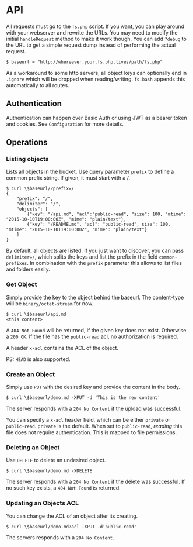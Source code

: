 # API

All requests must go to the `fs.php` script. If you want, you can play around with your webserver and
rewrite the URLs. You may need to modify the initial `handleRequest` method to make it work though. You can add
`?debug` to the URL to get a simple request dump instead of performing the actual request.

```
$ baseurl = "http://whereever.your.fs.php.lives/path/fs.php"
```

As a workaround to some http servers, all object keys can optionally end in `.ignore` which will be dropped when
reading/writing. `fs.bash` appends this automatically to all routes.

## Authentication

Authentication can happen over Basic Auth or using JWT as a bearer token and cookies. See `Configuration` for more details.

## Operations
### Listing objects

Lists all objects in the bucket. Use query parameter `prefix` to define a common prefix string. If given, it must
start with a /.

```
$ curl \$baseurl/?prefix=/
{
	"prefix": "/",
	"delimiter": "/",
	"objects": [
		{"key": "/api.md", "acl":"public-read", "size": 100, "mtime": "2015-10-10T19:00:00Z", "mime": "plain/text"},
		{"key": "/README.md", "acl": "public-read", size": 100, "mtime": "2015-10-10T19:00:00Z", "mime": "plain/text"}
	]
}
```

By default, all objects are listed. If you just want to discover, you can pass `delimiter=/`, which splits the keys
and list the prefix in the field `common-prefixes`. In combination with the `prefix` parameter this allows to list
files and folders easily.

### Get Object

Simply provide the key to the object behind the baseurl. The content-type will be `binary/octet-stream` for now.

```
$ curl \$baseurl/api.md
<this content>
```

A `404 Not Found` will be returned, if the given key does not exist. Otherwise a `200 OK`. If the file has the `public-read`
acl, no authorization is required.

A header `x-acl` contains the ACL of the object.

PS: `HEAD` is also supported.

### Create an Object

Simply use `PUT` with the desired key and provide the content in the body.

```
$ curl \$baseurl/demo.md -XPUT -d 'This is the new content'
```

The server responds with a `204 No Content` if the upload was successful.

You can specify a `x-acl` header field, which can be either `private` or `public-read`. `private` is the default.
When set to `public-read`, _reading_ this file does not require authentication. This is mapped to file permissions.

### Deleting an Object

Use `DELETE` to delete an undesired object.

```
$ curl \$baseurl/demo.md -XDELETE
```

The server responds with a `204 No Content` if the delete was successful. If no such key exists, a `404 Not Found` is returned.

### Updating an Objects ACL

You can change the ACL of an object after its creating.

```
$ curl \$baseurl/demo.md?acl -XPUT -d'public-read'
```

The servers responds with a `204 No Content`.
